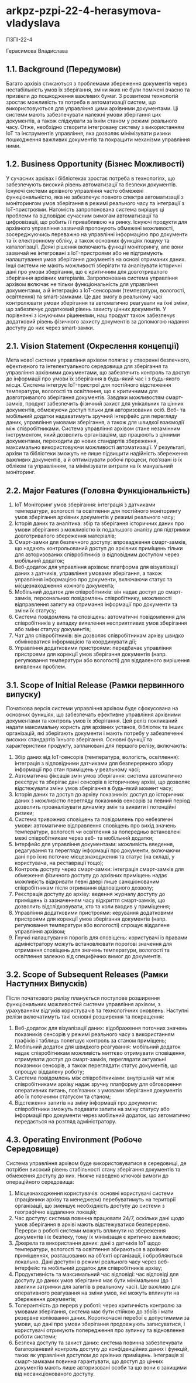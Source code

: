 # arkpz-pzpi-22-4-herasymova-vladyslava

ПЗПІ-22-4

Герасимова Владислава

## 1.1. Background (Передумови)
Багато архівів стикаються з проблемами збереження документів через нестабільність умов їх зберігання, зміни яких не були помічені вчасно та призвели до пошкодження важливих бумаг. З розвитком технологій зростає можливість та потреба в автоматизації систем, що використовуються для управління цими архівними документами. Ці системи мають забезпечувати належні умови зберігання цих документів, а також слідкувати за їхнім станом у режимі реального часу. 
Отже, необхідно створити інтегровану систему з використанням IoT та інструментів управління, яка дозволяє мінімізувати ризики пошкодження важливих документів та покращити механізми управління ними.

## 1.2. Business Opportunity (Бізнес Можливості)
У сучасних архівах і бібліотеках зростає потреба в технологіях, що забезпечують високий рівень автоматизації та безпеки документів. Існуючі системи архівного управління часто обмежені функціональністю, яка не забезпечує повного спектра автоматизації з моніторингом умов зберігання в режимі реального часу та інтеграції з IoT-пристроями. Натомість запропонована система вирішує ці проблеми та відповідає сучасним вимогам автоматизації та цифровізації, що робить її привабливою на ринку.
Існуючі продукти для архівного управління зазвичай пропонують обмежені можливості, зосереджуючись переважно на управлінні інформацією про документи та їх електронному обліку, а також основних функціях пошуку та каталогізації.
Деякі рішення включають функції моніторингу, але вони зазвичай не інтегровані з IoT-пристроями або не підтримують налаштування умов зберігання документів на основі отриманих даних. Інші системи не мають можливості зберігати та аналізувати історичні дані про умови зберігання, що є критичним для довготривалого зберігання архівних матеріалів.
Запропонована система управління архівом включає не тільки функціональність для управління документами, а й інтеграцію з IoT-сенсорами (температури, вологості, освітлення) та smart-замками. Це дає змогу в реальному часі контролювати умови зберігання та автоматично реагувати на їхні зміни, що забезпечує додатковий рівень захисту цінних документів. У порівнянні з існуючими рішеннями, наш продукт також забезпечує додатковий рівень фізичного захисту документів за допомогою надання доступу до них через smart-замки.

## 2.1. Vision Statement (Окреслення концепції)
Мета нової системи управління архівом полягає у створенні безпечного, ефективного та інтелектуального середовища для зберігання та управління архівними документами, що забезпечить контроль та доступ до інформації про умови їх зберігання в будь-який час і з будь-якого місця.
Система інтегрує IoT-пристрої для постійного відстеження температури, вологості та освітлення, що є критичними для довготривалого зберігання документів. Завдяки можливостям смарт-замків, продукт забезпечить фізичний захист для унікальних та цінних документів, обмежуючи доступ тільки для авторизованих осіб. Веб- та мобільний додатки надаватимуть зручний інтерфейс для перегляду даних, управління умовами зберігання, а також для швидкої взаємодії між співробітниками.
Система управління архівом стане незамінним інструментом, який дозволить організаціям, що працюють з цінними документами, переходити до нових стандартів збереження, максимально використовуючи можливості автоматизації. У результаті, архіви та бібліотеки зможуть не лише підвищити надійність збереження важливих документів, а й оптимізувати робочі процеси, пов’язані із їх обліком та управлінням, та мінімізувати витрати на їх мануальний моніторинг.

## 2.2. Major Features (Головна Функціональність)
1.	IoT Моніторинг умов зберігання: інтеграція з датчиками температури, вологості та освітлення для постійного моніторингу умов зберігання архівних документів у режимі реального часу;
2.	Історія даних та аналітика: збір та зберігання історичних даних про умови зберігання з можливістю їх подальшого аналізу для підтримки довготривалого збереження матеріалів;
3.	Смарт-замки для безпечного доступу: впровадження смарт-замків, що надають контрольований доступ до архівних приміщень тільки для авторизованих співробітників із відповідним доступом через мобільний додаток;
4.	Веб-додаток для управління архівом: платформа для візуалізації даних з датчиків, управління умовами зберігання, а також управління інформацією про документи, включаючи статус та місцезнаходження кожного документа;
5.	Мобільний додаток для співробітників: він надає доступ до смарт-замків, персональних повідомлень співробітнику, можливості відправлення запиту на отримання інформації про документи та зміни їх статусу;
6.	Система повідомлень та сповіщень: автоматичні повідомлення для співробітників у випадку виявлення несприятливих умов зберігання або зміни статусу документів;
7.	Чат для співробітників: він дозволяє співробітникам архіву швидко обмінюватися інформацією та координувати дії;
8.	Управління додатковими пристроями: передбачає управління пристроями для корекції умов зберігання документів (напр. регулювання температури або вологості) для віддаленого вирішення виявлених проблем.

## 3.1. Scope of Initial Release (Рамки первинного випуску)
Початкова версія системи управління архівом буде сфокусована на основних функціях, що забезпечать ефективне управління архівними документами та контроль умов їх зберігання. Цей реліз покликаний надати максимальну користь для архівних установ, бібліотек та інших організацій, які зберігають документи і мають потребу у забезпеченні високих стандартів їхнього зберігання. Основні функції та характеристики продукту, заплановані для першого релізу, включають:
1.	Збір даних від IoT-сенсорів (температура, вологість, освітлення): інтеграція з відповідними датчиками для безперервного збору інформації про стан приміщень у реальному часі;
2.	Автоматична фіксація змін умов зберігання: система автоматично реєструє та зберігає дані сенсорів в історичному архіві, що дозволяє відстежувати зміни умов зберігання в будь-який момент часу;
3.	Історія даних та доступ до архіву показників: доступ до історичних даних з можливістю перегляду показників сенсорів за певний період дозволить проаналізувати динаміку змін та виявити і потенційні ризики;
4.	Система тривожних сповіщень та повідомлень про небезпечні умови: автоматичне відправлення сповіщень про вихід значень температури, вологості чи освітлення за попередньо встановлені межі співробітникам через веб- та мобільний додатки;
5.	Інтерфейс для управління документами: можливість введення, редагування та перегляду інформації про документи, включаючи дані про їхнє поточне місцезнаходження та статус (на складі, у користувача, на реставрації тощо);
6.	Контроль доступу через смарт-замки: інтеграція смарт-замків для обмеження фізичного доступу до архівних приміщень надає можливість відкривати певні двері лише санкціонованим співробітникам після отримання відповідного дозволу;
7.	Реєстрація доступу до архіву: ведення журналу доступу до приміщень із зазначенням часу відкриття смарт-замків, що дозволить відслідковувати, хто та коли входив у приміщення;
8.	Управління додатковими пристроями: керування додатковими пристроями для корекції умов зберігання документів (напр. регулювання температури або вологості) спрощує віддалене управління архівом;
9.	Гнучкі налаштування порогів для сповіщень: користувачі із правами адміністратору можуть встановлювати порогові значення для отримання сповіщень для значень температури, вологості та освітлення залежно від специфічних вимог до документів.

## 3.2. Scope of Subsequent Releases (Рамки Наступних Випусків)
Після початкового релізу планується поступове розширення функціональних можливостей системи управління архівом, з урахуванням відгуків користувачів та технологічних оновлень. Наступні релізи включатимуть такі основні розширення та покращення:
1.	Веб-додаток для візуалізації даних: відображення поточних значень показників сенсорів у режимі реального часу з використанням графіків і таблиць полегшує контроль за станом приміщень;
2.	Мобільний додаток для швидкого реагування: мобільний додаток надає співробітникам можливість миттєво отримувати сповіщення, отримувати доступ до смарт-замків, переглядати актуальні показники сенсорів, а також переглядати статус документів, що спрощує віддалену роботу;
3.	Система повідомлень між співробітниками: внутрішній чат між співробітниками архіву надає зручну платформу для обговорення оперативних питань, пов’язаних з умовами зберігання документів або їх поточними статусом та станом;
4.	Відстеження запитів на зміну інформації про документи: співробітники зможуть подавати запити на зміну статусу або інформації про документи через мобільний додаток, що автоматично передається на розгляд адміністратору.

## 4.3. Operating Environment (Робоче Середовище)
Система управління архівом буде використовуватися в середовищі, де потрібен високий рівень стабільності стану зберігання документів та обмеження доступу до них. Нижче наведено ключові вимоги до операційного середовища:
1.	Місцезнаходження користувачів: основні користувачі системи (працівники архіву та менеджери) перебуватимуть на території організації, що зменшує необхідність доступу до системи з географічно віддалених локацій;
2.	Час доступу: система повинна працювати 24/7, оскільки дані щодо умов зберігання в архіві мають відстежуватися безперервно. Перерви в роботі системи можуть вплинути на збереження документів і їх безпеку, тому їх мінімізація є критично важливою;
3.	Джерела та використання даних: дані з датчиків IoT щодо температури, вологості та освітлення збираються в архівних приміщеннях, розташованих на об’єкті організації, і обробляються локально. Дані доступні в режимі реального часу через веб-інтерфейс та мобільний додаток для співробітників архіву;
4.	Продуктивність та максимальний час відповіді: час відповіді для доступу до даних умов зберігання має бути мінімальним (до 1 хвилини затримки для запитів в реальному часі). Це важливо для оперативного реагування на зміни умов, які можуть вплинути на збереження документів;
5.	Толерантність до перерв у роботі: через критичність контролю за умовами зберігання, система має бути стійкою до збоїв і мати резервне копіювання даних. Короткочасні перебої є допустимими за умови, що дані про умови зберігання продовжують записуватися, і користувачі отримують попередження про зупинку та відновлення роботи системи;
6.	Безпека доступу та захист даних: система повинна забезпечувати багаторівневий контроль доступу до конфіденційних даних і функцій, таких як управління доступом до архівних приміщень. Інтеграція зі смарт-замками повинна гарантувати, що доступ до цінних документів мають лише авторизовані особи та що вони є захищими від несанкціонованого доступу.
